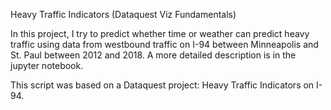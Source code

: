 Heavy Traffic Indicators (Dataquest Viz Fundamentals)

In this project, I try to predict whether time or weather can predict heavy traffic using data from westbound traffic on I-94 between Minneapolis and St. Paul between 2012 and 2018. A more detailed description is in the jupyter notebook.

This script was based on a Dataquest project: Heavy Traffic Indicators on I-94.
